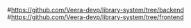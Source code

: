 #https://github.com/Veera-devp/library-system/tree/backend
#https://github.com/Veera-devp/library-system/tree/frontend
